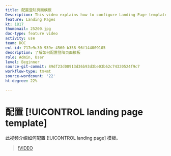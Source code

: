 ```yaml
---
title: 配置登陆页面模板
Description: This video explains how to configure Landing Page templates in Adobe Campaign Standard.
feature: Landing Pages
kt: 1817
thumbnail: 25200.jpg
doc-type: feature video
activity: use
team: DOC
exl-id: 717e9c30-939e-4560-b358-96f144009105
description: 了解如何配置登陆页面模板
role: Admin, User
level: Beginner
source-git-commit: 89df23d00913d36b93d3be03b62c74320524f9c7
workflow-type: tm+mt
source-wordcount: '22'
ht-degree: 22%

---
```


# 配置 [!UICONTROL landing page template]

此视频介绍如何配置 [!UICONTROL landing page] 模板。

>[!VIDEO](https://video.tv.adobe.com/v/25200/?quality=12&learn=on)
